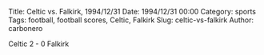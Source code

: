 Title: Celtic vs. Falkirk, 1994/12/31
Date: 1994/12/31 00:00
Category: sports
Tags: football, football scores, Celtic, Falkirk
Slug: celtic-vs-falkirk
Author: carbonero


Celtic 2 - 0 Falkirk
